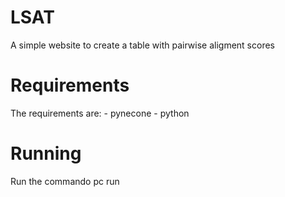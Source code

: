 # LSAT
A simple website to create a table with pairwise aligment scores

# Requirements
The requirements are:
    - pynecone
    - python

# Running
Run the commando pc run
